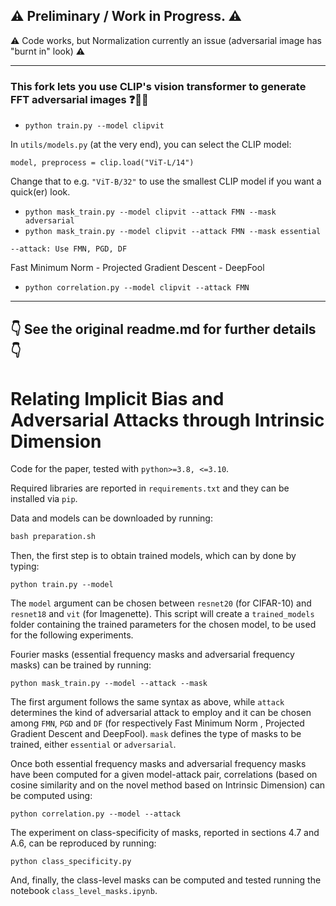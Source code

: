 ## ⚠️ Preliminary / Work in Progress. ⚠️
⚠️ Code works, but Normalization currently an issue (adversarial image has "burnt in" look) ⚠️

---
### This fork lets you use CLIP's vision transformer to generate FFT adversarial images ❓🤖‍💫

- `python train.py --model clipvit`

In `utils/models.py` (at the very end), you can select the CLIP model: 

`model, preprocess = clip.load("ViT-L/14")`

Change that to e.g. `"ViT-B/32"` to use the smallest CLIP model if you want a quick(er) look.

- `python mask_train.py --model clipvit --attack FMN --mask adversarial`
- `python mask_train.py --model clipvit --attack FMN --mask essential`

`--attack: Use FMN, PGD, DF`

Fast Minimum Norm - Projected Gradient Descent - DeepFool

- `python correlation.py --model clipvit --attack FMN`

---------
👇 See the original readme.md for further details 👇
---------

# Relating Implicit Bias and Adversarial Attacks through Intrinsic Dimension

Code for the paper, tested with `python>=3.8, <=3.10`.

Required libraries are reported in `requirements.txt` and they can be installed via `pip`. 

Data and models can be downloaded by running:

```makefile
bash preparation.sh
```

Then, the first step is to obtain trained models, which can by done by typing:

```
python train.py --model
```

The `model` argument can be chosen between `resnet20` (for CIFAR-10) and `resnet18` and `vit` (for Imagenette). This script will create a `trained_models` folder containing the trained parameters for the chosen model, to be used for the following experiments.

Fourier masks (essential frequency masks and adversarial frequency masks) can be trained by running:

```
python mask_train.py --model --attack --mask
```

The first argument follows the same syntax as above, while `attack` determines the kind of adversarial attack to employ and it can be chosen among `FMN`, `PGD` and `DF` (for respectively Fast Minimum Norm , Projected Gradient Descent  and DeepFool). `mask` defines the type of masks to be trained, either `essential` or `adversarial`.

Once both essential frequency masks and adversarial frequency masks have been computed for a given model-attack pair, correlations (based on cosine similarity and on the novel method based on Intrinsic Dimension) can be computed using:

```
python correlation.py --model --attack
```

The experiment on class-specificity of masks, reported in sections 4.7 and A.6, can be reproduced by running:

```
python class_specificity.py
```

And, finally, the class-level masks can be computed and tested running the notebook `class_level_masks.ipynb`.
